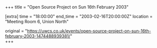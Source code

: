 +++
title = "Open Source Project on Sun 16th February 2003"

[extra]
time = "18:00:00"
end_time = "2003-02-16T20:00:00Z"
location = "Meeting Room 6, Union North"

original = "https://uwcs.co.uk/events/open-source-project-on-sun-16th-february-2003-1474488939381/"    
+++



